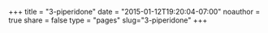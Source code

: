 +++
title = "3-piperidone"
date = "2015-01-12T19:20:04-07:00"
noauthor = true
share = false
type = "pages"
slug="3-piperidone"
+++
